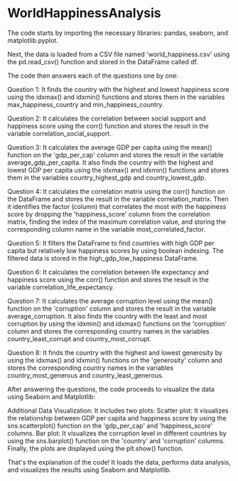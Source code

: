 # WorldHappinessAnalysis
The code starts by importing the necessary libraries: pandas, seaborn, and matplotlib.pyplot.

Next, the data is loaded from a CSV file named 'world_happiness.csv' using the pd.read_csv() function and stored in the DataFrame called df.

The code then answers each of the questions one by one:

Question 1: It finds the country with the highest and lowest happiness score using the idxmax() and idxmin() functions and stores them in the variables max_happiness_country and min_happiness_country.

Question 2: It calculates the correlation between social support and happiness score using the corr() function and stores the result in the variable correlation_social_support.

Question 3: It calculates the average GDP per capita using the mean() function on the 'gdp_per_cap' column and stores the result in the variable average_gdp_per_capita. It also finds the country with the highest and lowest GDP per capita using the idxmax() and idxmin() functions and stores them in the variables country_highest_gdp and country_lowest_gdp.

Question 4: It calculates the correlation matrix using the corr() function on the DataFrame and stores the result in the variable correlation_matrix. Then it identifies the factor (column) that correlates the most with the happiness score by dropping the 'happiness_score' column from the correlation matrix, finding the index of the maximum correlation value, and storing the corresponding column name in the variable most_correlated_factor.

Question 5: It filters the DataFrame to find countries with high GDP per capita but relatively low happiness scores by using boolean indexing. The filtered data is stored in the high_gdp_low_happiness DataFrame.

Question 6: It calculates the correlation between life expectancy and happiness score using the corr() function and stores the result in the variable correlation_life_expectancy.

Question 7: It calculates the average corruption level using the mean() function on the 'corruption' column and stores the result in the variable average_corruption. It also finds the country with the least and most corruption by using the idxmin() and idxmax() functions on the 'corruption' column and stores the corresponding country names in the variables country_least_corrupt and country_most_corrupt.

Question 8: It finds the country with the highest and lowest generosity by using the idxmax() and idxmin() functions on the 'generosity' column and stores the corresponding country names in the variables country_most_generous and country_least_generous.

After answering the questions, the code proceeds to visualize the data using Seaborn and Matplotlib:

Additional Data Visualization: It includes two plots:
Scatter plot: It visualizes the relationship between GDP per capita and happiness score by using the sns.scatterplot() function on the 'gdp_per_cap' and 'happiness_score' columns.
Bar plot: It visualizes the corruption level in different countries by using the sns.barplot() function on the 'country' and 'corruption' columns.
Finally, the plots are displayed using the plt.show() function.

That's the explanation of the code! It loads the data, performs data analysis, and visualizes the results using Seaborn and Matplotlib.

